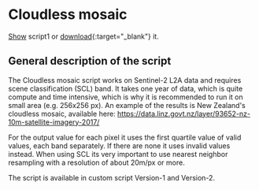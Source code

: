 # Cloudless mosaic

<a href="#" id='togglescript'>Show</a> script1 or [download](L2A-first_quartille.js){:target="_blank"} it.
<div id='script_view' style="display:none">
{% highlight javascript %}
      {% include_relative L2A-first_quartille.js %}
{% endhighlight %}

</div>

## General description of the script

The Cloudless mosaic script works on Sentinel-2 L2A data and requires scene classification (SCL) band. 
It takes one year of data, which is quite compute and time intensive, which is why it is recommended to run it on small area (e.g. 256x256 px).
An example of the results is New Zealand's cloudless mosaic, available here: https://data.linz.govt.nz/layer/93652-nz-10m-satellite-imagery-2017/

For the output value for each pixel it uses the first quartile value of valid values, each band separately. If there are none it uses invalid values instead. 
When using SCL its very important to use nearest neighbor resampling with a resolution of about 20m/px or more. 

The script is available in custom script Version-1 and Version-2.

